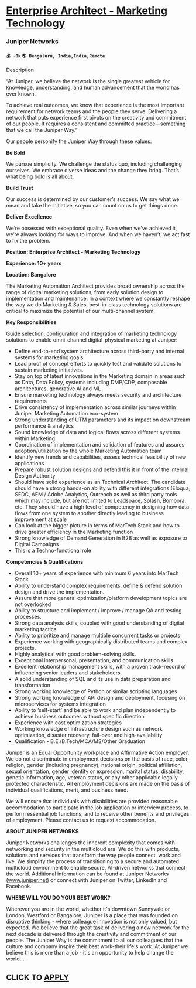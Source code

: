 # [Enterprise Architect - Marketing Technology](https://www.remotewlb.com/apply/enterprise-architect-marketing-technology)  
### Juniper Networks  
#### `💰 ~0k` `🌎 Bengaluru, India,India,Remote`  

Description

“At Juniper, we believe the network is the single greatest vehicle for knowledge, understanding, and human advancement that the world has ever known.

To achieve real outcomes, we know that experience is the most important requirement for network teams and the people they serve. Delivering a network that puts experience first pivots on the creativity and commitment of our people. It requires a consistent and committed practice—something that we call the Juniper Way.”

Our people personify the Juniper Way through these values:

**Be Bold**

We pursue simplicity. We challenge the status quo, including challenging ourselves. We embrace diverse ideas and the change they bring. That’s what being bold is all about.

**Build Trust**

Our success is determined by our customer’s success. We say what we mean and take the initiative, so you can count on us to get things done.

**Deliver Excellence**

We’re obsessed with exceptional quality. Even when we’ve achieved it, we’re always looking for ways to improve. And when we haven’t, we act fast to fix the problem.

**Position: Enterprise Architect - Marketing Technology**

**Experience: 10+ years**

**Location: Bangalore**

The Marketing Automation Architect provides broad ownership across the range of digital marketing solutions, from early solution design to implementation and maintenance. In a context where we constantly reshape the way we do Marketing & Sales, best-in-class technology solutions are critical to maximize the potential of our multi-channel system.

**Key Responsibilities**

Guide selection, configuration and integration of marketing technology solutions to enable omni-channel digital-physical marketing at Juniper:

  * Define end-to-end system architecture across third-party and internal systems for marketing goals
  * Lead proof of concept efforts to quickly test and validate solutions to sustain marketing initiatives.
  * Stay on top of latest innovations in the Marketing domain in areas such as Data, Data Policy, systems including DMP/CDP, composable architectures, generative AI and ML
  * Ensure marketing technology always meets security and architecture requirements
  * Drive consistency of implementation across similar journeys within Juniper Marketing Automation eco-system
  * Strong understanding of UTM parameters and its impact on downstream performance & analytics
  * Sound knowledge of data and logical flows across different systems within Marketing
  * Coordination of implementation and validation of features and assures adoption/utilization by the whole Marketing Automation team
  * Identify new trends and capabilities, assess technical feasibility of new applications
  * Prepare robust solution designs and defend this it in front of the internal Design Authority
  * Should have solid experience as an Technical Architect. The candidate should have a strong hands-on ability with different integrations (Eloqua, SFDC, AEM / Adobe Analytics, Outreach as well as third party tools which may include, but are not limited to Leadspace, Splash, Bombora, etc. They should have a high level of competency in designing how data flows from one system to another directly leading to business improvement at scale
  * Can look at the bigger picture in terms of MarTech Stack and how to drive greater efficiency in the Marketing function
  * Strong knowledge of Demand Generation in B2B as well as exposure to Digital Campaigns
  * This is a Techno-functional role

**Competencies & Qualifications**

  * Overall 10+ years of experience with minimum 6 years into MarTech Stack
  * Ability to understand complex requirements, define & defend solution design and drive the implementation.
  * Assure that more general optimization/platform development topics are not overlooked
  * Ability to structure and implement / improve / manage QA and testing processes.
  * Strong data analysis skills, coupled with good understanding of digital marketing tactics
  * Ability to prioritize and manage multiple concurrent tasks or projects
  * Experience working with geographically distributed teams and complex projects.
  * Highly analytical with good problem-solving skills.
  * Exceptional interpersonal, presentation, and communication skills
  * Excellent relationship management skills, with a proven track-record of influencing senior leaders and stakeholders.
  * A solid understanding of SQL and its use in data preparation and transformation
  * Strong working knowledge of Python or similar scripting languages
  * Strong working knowledge of API design and deployment, focusing on microservices for systems integration
  * Ability to ‘self-start’ and be able to work and plan independently to achieve business outcomes without specific direction
  * Experience with cost optimization strategies
  * Working knowledge of infrastructure design such as network optimization, disaster recovery, fail-over and high-availability
  * Qualification - B.E./B.Tech/MCA/MS/Other Graduation

Juniper is an Equal Opportunity workplace and Affirmative Action employer. We do not discriminate in employment decisions on the basis of race, color, religion, gender (including pregnancy), national origin, political affiliation, sexual orientation, gender identity or expression, marital status, disability, genetic information, age, veteran status, or any other applicable legally protected characteristic. All employment decisions are made on the basis of individual qualifications, merit, and business need.

We will ensure that individuals with disabilities are provided reasonable accommodation to participate in the job application or interview process, to perform essential job functions, and to receive other benefits and privileges of employment. Please contact us to request accommodation.

**ABOUT JUNIPER NETWORKS**

Juniper Networks challenges the inherent complexity that comes with networking and security in the multicloud era. We do this with products, solutions and services that transform the way people connect, work and live. We simplify the process of transitioning to a secure and automated multicloud environment to enable secure, AI-driven networks that connect the world. Additional information can be found at Juniper Networks (www.juniper.net) or connect with Juniper on Twitter, LinkedIn and Facebook.

 **WHERE WILL YOU DO YOUR BEST WORK?**

Wherever you are in the world, whether it's downtown Sunnyvale or London, Westford or Bangalore, Juniper is a place that was founded on disruptive thinking - where colleague innovation is not only valued, but expected. We believe that the great task of delivering a new network for the next decade is delivered through the creativity and commitment of our people. The Juniper Way is the commitment to all our colleagues that the culture and company inspire their best work-their life's work. At Juniper we believe this is more than a job - it's an opportunity to help change the world...

  
## CLICK TO [APPLY](https://www.remotewlb.com/apply/enterprise-architect-marketing-technology)

